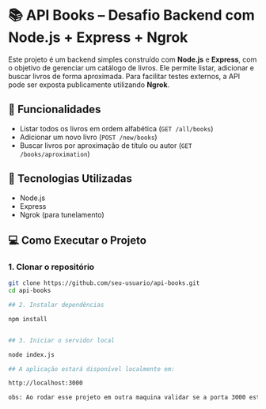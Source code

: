 # 📚 API Books – Desafio Backend com Node.js + Express + Ngrok

Este projeto é um backend simples construído com **Node.js** e **Express**, com o objetivo de gerenciar um catálogo de livros. Ele permite listar, adicionar e buscar livros de forma aproximada. Para facilitar testes externos, a API pode ser exposta publicamente utilizando **Ngrok**.


## 🚀 Funcionalidades

- Listar todos os livros em ordem alfabética (`GET /all/books`)
- Adicionar um novo livro (`POST /new/books`)
- Buscar livros por aproximação de título ou autor (`GET /books/aproximation`)


## 🧰 Tecnologias Utilizadas

- Node.js
- Express
- Ngrok (para tunelamento)


## 💻 Como Executar o Projeto

### 1. Clonar o repositório

```bash
git clone https://github.com/seu-usuario/api-books.git
cd api-books

## 2. Instalar dependências

npm install


## 3. Iniciar o servidor local

node index.js

## A aplicação estará disponível localmente em:

http://localhost:3000 

obs: Ao rodar esse projeto em outra maquina validar se a porta 3000 está em usoe para isso usar o comando "sudo lsof -i :3000", caso esteja em uso e puder fazer a remoção dela execute " kill -9 [ID DA PORTA] ou faça a alteração no código na linha 54 app.listen(3000);
